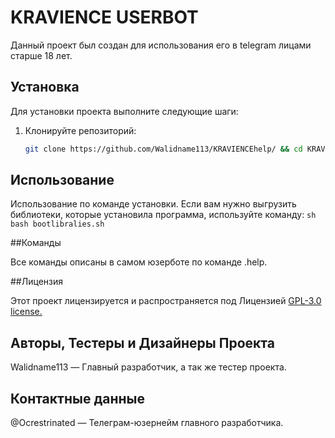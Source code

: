 # KRAVIENCE USERBOT

Данный проект был создан для использования его в telegram лицами старше 18 лет.

## Установка

Для установки проекта выполните следующие шаги:

1. Клонируйте репозиторий:

    ```sh
    git clone https://github.com/Walidname113/KRAVIENCEhelp/ && cd KRAVIENCEhelp && bash install.sh
    ```
    
## Использование

Использование по команде установки. Если вам нужно выгрузить библиотеки, которые установила программа, используйте команду:
    ```sh bash bootlibralies.sh```

##Команды

Все команды описаны в самом юзерботе по команде .help.

##Лицензия

Этот проект лицензируется и распространяется под Лицензией [GPL-3.0 license.](https://github.com/Walidname113/KRAVIENCEhelp/blob/main/LICENSE)

## Авторы, Тестеры и Дизайнеры Проекта

Walidname113 — Главный разработчик, а так же тестер проекта.

## Контактные данные

@Ocrestrinated — Телеграм-юзернейм главного разработчика.
